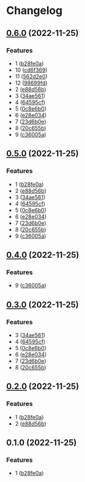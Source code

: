 # Changelog

## [0.6.0](https://github.com/spwx/rp/compare/v0.5.0...v0.6.0) (2022-11-25)


### Features

* 1 ([b28fe0a](https://github.com/spwx/rp/commit/b28fe0acae1f9d0f2ce1335c47d39ba34db7a6d2))
* 10 ([cd6f369](https://github.com/spwx/rp/commit/cd6f369d26ad8f1c9016841c6c70079b41918a7b))
* 11 ([562d2e0](https://github.com/spwx/rp/commit/562d2e05cd8eb86369c85785547b028d2755c596))
* 12 ([98699fd](https://github.com/spwx/rp/commit/98699fd7e61168fbac206fe8f2eefc052c9aec92))
* 2 ([e88d56b](https://github.com/spwx/rp/commit/e88d56b7b29c60a2d1c294f51d4c738668c4bb7c))
* 3 ([34ae561](https://github.com/spwx/rp/commit/34ae561ba25b0aecb4d52e6f8272b3fea3b1fd6a))
* 4 ([64595cf](https://github.com/spwx/rp/commit/64595cf69d9c2a0f1d8b352b2b4634b5e5fdc762))
* 5 ([0c8e6b0](https://github.com/spwx/rp/commit/0c8e6b0788db4ced76b406349093e7726b4522e2))
* 6 ([e28e034](https://github.com/spwx/rp/commit/e28e034c9d62a4286115d1b8c9770e9802bb9b3a))
* 7 ([23d6b0e](https://github.com/spwx/rp/commit/23d6b0ee7e3262ced6ee4650dccacee5f51ca8fd))
* 8 ([20c655b](https://github.com/spwx/rp/commit/20c655bfe64efc1f46b1698b34200e38e01da106))
* 9 ([c36005a](https://github.com/spwx/rp/commit/c36005a6293d0a0e364e26159a594b71e29020de))

## [0.5.0](https://github.com/spwx/rp/compare/v0.4.0...v0.5.0) (2022-11-25)


### Features

* 1 ([b28fe0a](https://github.com/spwx/rp/commit/b28fe0acae1f9d0f2ce1335c47d39ba34db7a6d2))
* 2 ([e88d56b](https://github.com/spwx/rp/commit/e88d56b7b29c60a2d1c294f51d4c738668c4bb7c))
* 3 ([34ae561](https://github.com/spwx/rp/commit/34ae561ba25b0aecb4d52e6f8272b3fea3b1fd6a))
* 4 ([64595cf](https://github.com/spwx/rp/commit/64595cf69d9c2a0f1d8b352b2b4634b5e5fdc762))
* 5 ([0c8e6b0](https://github.com/spwx/rp/commit/0c8e6b0788db4ced76b406349093e7726b4522e2))
* 6 ([e28e034](https://github.com/spwx/rp/commit/e28e034c9d62a4286115d1b8c9770e9802bb9b3a))
* 7 ([23d6b0e](https://github.com/spwx/rp/commit/23d6b0ee7e3262ced6ee4650dccacee5f51ca8fd))
* 8 ([20c655b](https://github.com/spwx/rp/commit/20c655bfe64efc1f46b1698b34200e38e01da106))
* 9 ([c36005a](https://github.com/spwx/rp/commit/c36005a6293d0a0e364e26159a594b71e29020de))

## [0.4.0](https://github.com/spwx/rp/compare/v0.3.0...v0.4.0) (2022-11-25)


### Features

* 9 ([c36005a](https://github.com/spwx/rp/commit/c36005a6293d0a0e364e26159a594b71e29020de))

## [0.3.0](https://github.com/spwx/rp/compare/v0.2.0...v0.3.0) (2022-11-25)


### Features

* 3 ([34ae561](https://github.com/spwx/rp/commit/34ae561ba25b0aecb4d52e6f8272b3fea3b1fd6a))
* 4 ([64595cf](https://github.com/spwx/rp/commit/64595cf69d9c2a0f1d8b352b2b4634b5e5fdc762))
* 5 ([0c8e6b0](https://github.com/spwx/rp/commit/0c8e6b0788db4ced76b406349093e7726b4522e2))
* 6 ([e28e034](https://github.com/spwx/rp/commit/e28e034c9d62a4286115d1b8c9770e9802bb9b3a))
* 7 ([23d6b0e](https://github.com/spwx/rp/commit/23d6b0ee7e3262ced6ee4650dccacee5f51ca8fd))
* 8 ([20c655b](https://github.com/spwx/rp/commit/20c655bfe64efc1f46b1698b34200e38e01da106))

## [0.2.0](https://github.com/spwx/rp/compare/v0.1.0...v0.2.0) (2022-11-25)


### Features

* 1 ([b28fe0a](https://github.com/spwx/rp/commit/b28fe0acae1f9d0f2ce1335c47d39ba34db7a6d2))
* 2 ([e88d56b](https://github.com/spwx/rp/commit/e88d56b7b29c60a2d1c294f51d4c738668c4bb7c))

## 0.1.0 (2022-11-25)


### Features

* 1 ([b28fe0a](https://github.com/spwx/rp/commit/b28fe0acae1f9d0f2ce1335c47d39ba34db7a6d2))
